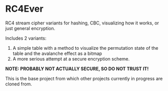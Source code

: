 # RC4Ever
RC4 stream cipher variants for hashing, CBC, visualizing how it works, or just general encryption.

Includes 2 variants: 
1) A simple table with a method to visualize the permutation state of the table and the avalanche effect as a bitmap
2) A more serious attempt at a secure encryption scheme.

**NOTE: PROBABLY NOT ACTUALLY SECURE, SO DO NOT TRUST IT!**

This is the base project from which other projects currently in progress are cloned from.
